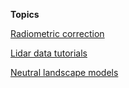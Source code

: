 **Topics**

[Radiometric correction](/radiometric_correction/home.md)

[Lidar data tutorials](/lidar_data_tutorials/home.md)

[Neutral landscape models](https://google.com)
